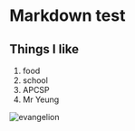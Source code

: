 # **Markdown test**
## Things I like
1. food
2. school
3. APCSP
4. Mr Yeung

![]({{site.baseurl}}/images/eva.jpg "evangelion")

